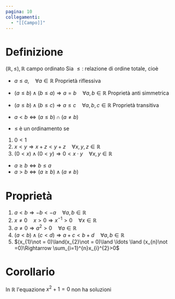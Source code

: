```yaml
---
pagina: 10
collegamenti:
  - "[[Campo]]"
---
```

# Definizione
$(\mathbb{R},\le),\mathbb{R}$ campo ordinato
Sia $\le:$ relazione di ordine totale, cioè
- $a\le a, \quad \forall a\in \mathbb{R}$ Proprietà riflessiva
- $(a\le b)\land(b\le a)\Rightarrow a=b\quad \forall a,b\in \mathbb{R}$ Proprietà anti simmetrica 
- $(a\le b)\land(b\le c)\Rightarrow a\le c\quad \forall a,b,c\in\mathbb{R}$ Proprietà transitiva
- $a < b\iff (a\le b)\cap(a\not = b)$

- $\le$ è un ordinamento se
1) $0<1$
2) $x<y\Rightarrow x+z<y+z\quad \forall x,y,z\in \mathbb{R}$
3) $(0<x)\land(0<y)\Rightarrow 0<x\cdot y\quad \forall x,y\in \mathbb{R}$
- $a\ge b\iff b\le a$
- $a>b\iff(a\ge b)\land (a\not=b)$

# Proprietà
1) $a<b \Rightarrow -b < -a \quad \forall a,b\in \mathbb{R}$
2) $x\not=0\quad x>0 \Rightarrow x^{-1}>0\quad \forall x\in \mathbb{R}$
3) $a\not = 0\Rightarrow a^{2}>0 \quad \forall a\in \mathbb{R}$
4) $(a<b)\land(c<d)\Rightarrow a+c<b+d\quad \forall a,b\in \mathbb{R}$
5) $(x_{1}\not = 0)\land(x_{2}\not = 0)\land \ldots \land (x_{n}\not =0)\Rightarrow \sum_{i=1}^{n}x_{i}^{2}>0$

# Corollario
In $\mathbb{R}$ l'equazione $x^{2}+1 = 0$ non ha soluzioni
